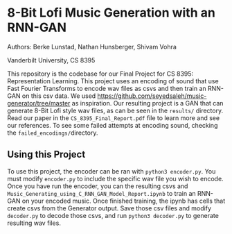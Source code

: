 # 8-Bit Lofi Music Generation with an RNN-GAN
Authors: Berke Lunstad, Nathan Hunsberger, Shivam Vohra

Vanderbilt University, CS 8395

This repository is the codebase for our Final Project for CS 8395: Representation Learning. This project uses an encoding of sound that use Fast Fourier Transforms to encode wav files as csvs and then train an RNN-GAN on this csv data. We used https://github.com/seyedsaleh/music-generator/tree/master as inspiration. Our resulting project is a GAN that can generate 8-Bit Lofi style wav files, as can be seen in the `results/` directory. Read our paper in the `CS_8395_Final_Report.pdf` file to learn more and see our references. To see some failed attempts at encoding sound, checking  the `failed_encodings/`directory.

## Using this Project
To use this project, the encoder can be ran with `python3 encoder.py`. You must modify `encoder.py` to include the specific wav file you wish to encode. Once you have run the encoder, you can the resulting csvs and `Music_Generating_using_C_RNN_GAN_Model_Report.ipynb` to train an RNN-GAN on your encoded music. Once finished training, the ipynb has cells that create csvs from the Generator output. Save those csv files and modify `decoder.py` to decode those csvs, and run `python3 decoder.py` to generate resulting wav files.